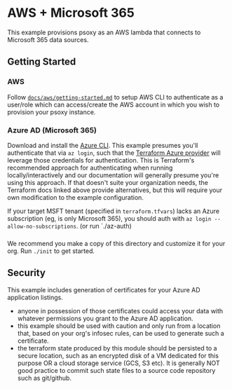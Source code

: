 # AWS + Microsoft 365

This example provisions psoxy as an AWS lambda that connects to Microsoft 365 data sources.

## Getting Started

### AWS
Follow [`docs/aws/getting-started.md`](../../../docs/aws/getting-started.md) to setup AWS CLI to
authenticate as a user/role which can access/create the AWS account in which you wish to provision
your psoxy instance.

### Azure AD (Microsoft 365)
Download and install the [Azure CLI](https://docs.microsoft.com/en-us/cli/azure/install-azure-cli).
This example presumes you'll authenticate that via `az login`, such that the [Terraform Azure
provider](https://registry.terraform.io/providers/hashicorp/azuread/latest/docs) will leverage those
credentials for authentication. This is Terraform's recommended approach for authenticating when
running locally/interactively and our documentation will generally presume you're using this
approach.  If that doesn't suite your organization needs, the Terraform docs linked above provide
alternatives, but this will require your own modification to the example configuration.

If your target MSFT tenant (specified in `terraform.tfvars`) lacks an Azure subscription (eg, is
only Microsoft 365), you should auth with `az login --allow-no-subscriptions`. (or run `./az-auth)

###

We recommend you make a copy of this directory and customize it for your org. Run `./init` to get
started.


## Security

This example includes generation of certificates for your Azure AD application listings.
   - anyone in possession of those certificates could access your data with whatever permissions you
     grant to the Azure AD application.
   - this example should be used with caution and only run from a location that, based on your
     org's infosec rules, can be used to generate such a certificate.
   - the terraform state produced by this module should be persisted to a secure location, such as
     an encrypted disk of a VM dedicated for this purpose OR a cloud storage service (GCS, S3 etc).
     It is generally NOT good practice to commit such state files to a source code repository such
     as git/github.


